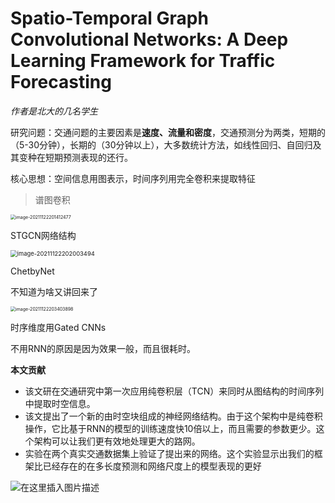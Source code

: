 # Spatio-Temporal Graph Convolutional Networks: A Deep Learning Framework for Traffic Forecasting

*作者是北大的几名学生*

研究问题：交通问题的主要因素是**速度、流量和密度**，交通预测分为两类，短期的（5-30分钟），长期的（30分钟以上），大多数统计方法，如线性回归、自回归及其变种在短期预测表现的还行。

核心思想：空间信息用图表示，时间序列用完全卷积来提取特征

> 谱图卷积

<img src="C:\Users\fangxin\AppData\Roaming\Typora\typora-user-images\image-20211122201412477.png" alt="image-20211122201412477" style="zoom: 50%;" />

STGCN网络结构

<img src="C:\Users\fangxin\AppData\Roaming\Typora\typora-user-images\image-20211122202003494.png" alt="image-20211122202003494" style="zoom: 67%;" />

ChetbyNet

不知道为啥又讲回来了

<img src="C:\Users\fangxin\AppData\Roaming\Typora\typora-user-images\image-20211122203403898.png" alt="image-20211122203403898" style="zoom:50%;" />

时序维度用Gated CNNs

不用RNN的原因是因为效果一般，而且很耗时。

**本文贡献**

- 该文研在交通研究中第一次应用纯卷积层（TCN）来同时从图结构的时间序列中提取时空信息。
- 该文提出了一个新的由时空块组成的神经网络结构。由于这个架构中是纯卷积操作，它比基于RNN的模型的训练速度快10倍以上，而且需要的参数更少。这个架构可以让我们更有效地处理更大的路网。
- 实验在两个真实交通数据集上验证了提出来的网络。这个实验显示出我们的框架比已经存在的在多长度预测和网络尺度上的模型表现的更好

![在这里插入图片描述](https://img-blog.csdnimg.cn/20201107130657403.png?x-oss-process=image/watermark,type_ZmFuZ3poZW5naGVpdGk,shadow_10,text_aHR0cHM6Ly9ibG9nLmNzZG4ubmV0L3lpbHVsdnhpbmc=,size_16,color_FFFFFF,t_70#pic_center)

